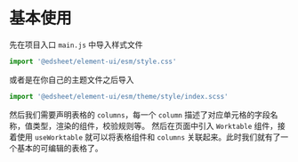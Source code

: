 # 基本使用

先在项目入口 `main.js` 中导入样式文件
```javascript
import '@edsheet/element-ui/esm/style.css'
```
或者是在你自己的主题文件之后导入
```javascript
import '@edsheet/element-ui/esm/theme/style/index.scss'
```
然后我们需要声明表格的 `columns`，每一个 `column` 描述了对应单元格的字段名称，值类型，渲染的组件，校验规则等。
然后在页面中引入 `Worktable` 组件，接着使用 `useWorktable` 就可以将表格组件和 `columns` 关联起来。此时我们就有了一个基本的可编辑的表格了。


<code-previewer demoPath="base/index" :collapsed="false"/>

